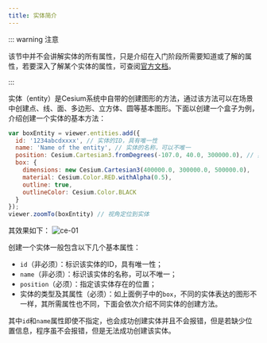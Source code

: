 ```yaml
---
title: 实体简介
---
```


::: warning 注意

该节中并不会讲解实体的所有属性，只是介绍在入门阶段所需要知道或了解的属性，若要深入了解某个实体的属性，可查阅[官方文档](https://cesium.com/learn/cesiumjs/ref-doc/Entity.html?classFilter=entity)。

:::

实体（entity）是Cesium系统中自带的创建图形的方法，通过该方法可以在场景中创建点、线、面、多边形、立方体、圆等基本图形。下面以创建一个盒子为例，介绍创建一个实体的基本方法：

```javascript
var boxEntity = viewer.entities.add({
  id: '1234abcdxxxx', // 实体的ID，具有唯一性
  name: 'Name of the entity', // 实体的名称，可以不唯一
  position: Cesium.Cartesian3.fromDegrees(-107.0, 40.0, 300000.0), // 实体的坐标
  box: {
    dimensions: new Cesium.Cartesian3(400000.0, 300000.0, 500000.0),
    material: Cesium.Color.RED.withAlpha(0.5),
    outline: true,
    outlineColor: Cesium.Color.BLACK
  }
});
viewer.zoomTo(boxEntity) // 视角定位到实体
```

其效果如下：
![ce-01](/cesium-docs/assets/img/guide/ce-01.png)

创建一个实体一般包含以下几个基本属性：

- `id`（非必须）：标识该实体的ID，具有唯一性；
- `name`（非必须）：标识该实体的名称，可以不唯一；
- `position`（必须）：指定该实体存在的位置；
- 实体的类型及其属性（必须）：如上面例子中的`box`，不同的实体表达的图形不一样，其所需属性也不同，下面会依次介绍不同实体的创建方法。

其中`id`和`name`属性即使不指定，也会成功创建实体并且不会报错，但是若缺少位置信息，程序虽不会报错，但是无法成功创建该实体。